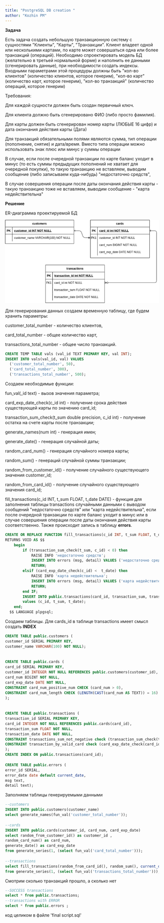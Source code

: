 ```yaml
---
title: "PostgreSQL DB creation "
author: "Kozhin PM"
---
```



**Задача**

Есть задача создать небольшую транзакционную систему с сущностями "Клиенты", "Карты", "Транзакции".
Клиент владеет одной или несколькими картами, по карте может совершаться одна или более транзакций (операций).
Необходимо спроектировать модель БД (желательно в третьей нормальной форме) и наполнить ее данными (сгенерировать данные), при необходимости создать индексы.
Входными параметрами этой процедуры должны быть "кол-во клиентов" (количество клиентов, которое генерим), "кол-во карт" (количество карт, которое генерим), "кол-во транзакций" (количество операций, которое генерим)

Требования:

Для каждой сущности должен быть создан первичный ключ.

Для клиента должно быть сгенерировано ФИО (либо просто фамилия).

Для карты должен быть сгенерирован номер карты (ЛЮБЫЕ 16 цифр) и дата окончания действия карты (Дата)

Для транзакций обязательными полями являются сумма, тип операции (пополнение, снятие) и дата/время.  Вместо типа операции можно использовать знак плюс или минус у суммы операции

В случае, если после очередной транзакции по карте баланс уходит в минус (то есть суммы предыдущих пополнений не хватает для очередной покупки), то такую транзакцию не вставляем, выводим сообщение (либо записываем куда-нибудь) "недостаточно средств",

В случае совершения операции после даты окончания действия карты - такую транзакцию тоже не вставляем, выводим сообщение - "карта недействительна"

**Решение**

ER-диаграмма проектируемой БД


<img src="er.png" width="\textwidth" />



Для генерирования данных создаем временную таблицу, где будем хранить параметры:

customer_total_number - количество клиентов,

card_total_number - общее количество карт,

transactions_total_number - общее число транзакций.



```sql
CREATE TEMP TABLE vals (val_id TEXT PRIMARY KEY, val INT);
INSERT INTO vals(val_id, val) VALUES
  ('customer_total_number', 50),
  ('card_total_number', 300), 
  ('transactions_total_number', 500);
```

Создаем необходимые функции:

fun_val(\_id text) - вызов значения параметра;

card_exp_date_check(c_id int) - получение срока действия существующей карты по значению card_id;

transaction_sum_check(t_sum double precision, c_id int) - получение остатка на счете карты после транзакции;

generate_names(num int) - генерация имен;

generate_date() - генерация случайной даты;

random_card_num() - генерация случайного номера карты;

random_sum() - генераций случайной суммы транзакции;

random_from_customer_id() - получение случайного существующего значения customer_id;

random_from_card_id() - получение случайного существующего значения card_id;

fill_transactions(c_id INT, t_sum FLOAT, t_date DATE) - функция для заполнения таблицы transactions случайными данными с выводом сообщений "недостаточно средств" или "карта недействительна", если после очередной транзакции по карте баланс уходит в минус или в случае совершения операции после даты окончания действия карты соответственно. Также происходит запись в таблицу **errors**.

```sql
CREATE OR REPLACE FUNCTION fill_transactions(c_id INT, t_sum FLOAT, t_date DATE)
RETURNS VOID AS $$
	begin
		if (transaction_sum_check(t_sum, c_id) < 0) then 
			RAISE INFO 'недостаточно средств';
	    	INSERT INTO errors (msg, detail) VALUES ('недостаточно средств', CONCAT(c_id,'; ', t_sum,'; ', t_date));
	    	RETURN;
		elsif (card_exp_date_check(c_id) <  t_date) then
			RAISE INFO 'карта недействительна';
			INSERT INTO errors (msg, detail) VALUES ('карта недействительна', CONCAT(c_id,', ', t_sum,'; ', t_date));
			RETURN;
		end IF;
		INSERT INTO public.transactions(card_id, transaction_sum, transaction_date)
		values (c_id, t_sum, t_date);
	end;
  $$ LANGUAGE plpgsql;
```

Создаем таблицы. Для cards_id в таблице transactions имеет смысл создать **INDEX**

```sql
CREATE TABLE public.customers (
customer_id SERIAL PRIMARY KEY,
customer_name VARCHAR(100) NOT NULL);


CREATE TABLE public.cards (
card_id SERIAL PRIMARY KEY,
customer_id INTEGER NOT NULL REFERENCES public.customers(customer_id),
card_num BIGINT NOT NULL,
card_exp_date DATE NOT NULL,
CONSTRAINT card_num_positive_num CHECK (card_num > 0),
CONSTRAINT card_num_length CHECK (LENGTH(CAST(card_num AS TEXT)) = 16)
);


CREATE TABLE public.transactions (
transaction_id SERIAL PRIMARY KEY,
card_id INTEGER NOT NULL REFERENCES public.cards(card_id),
transaction_sum FLOAT NOT NULL,
transaction_date DATE NOT NULL,
CONSTRAINT transactions_sum_not_negative check (transaction_sum_check(transaction_sum, card_id) >=0),
CONSTRAINT transaction_by_valid_card check (card_exp_date_check(card_id) >=  transaction_date)
);
CREATE INDEX ON public.transactions(card_id);

CREATE TABLE public.errors (
error_id SERIAL,
error_date date default current_date,
msg text,
detail text);
```

Заполняем таблицы генерируемыми данными

```sql
--customers
INSERT INTO public.customers(customer_name)
select generate_names(fun_val('customer_total_number'));

--cards
INSERT INTO public.cards(customer_id, card_num, card_exp_date)
select random_from_customer_id() as customer_id , 
random_card_num() as card_num,
generate_date() as card_exp_date
from generate_series(1, (select fun_val('card_total_number')));

--transactions
select fill_transactions(random_from_card_id(), random_sum(), current_date) -- generate_date()
from generate_series(1, (select fun_val('transactions_total_number')));
```

Смотрим сколько транзакций прошло, а сколько нет

```sql
--SUCCESS transactions
select * from public.transactions;
--transactions with ERROR
select * from public.errors ;
```

код целиком в файле 'final script.sql'

